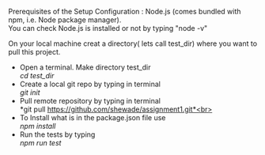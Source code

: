 Prerequisites of the Setup Configuration : Node.js (comes bundled with npm, i.e. Node package manager). <br>
You can check  Node.js is installed or not by typing "node -v"<br>

On your local machine creat a directory( lets call test_dir)  where you want to pull this project.<br>
- Open a terminal. Make directory test_dir<br>
*cd test_dir*<br>
- Create a local git repo by typing in terminal<br>
*git init*<br>
- Pull remote repository by typing in terminal<br>
*git pull https://github.com/shewade/assignment1.git*<br>
- To Install what is in the package.json file use<br>
 *npm install*<br>
- Run the tests by typing<br>
*npm run test*<br>
